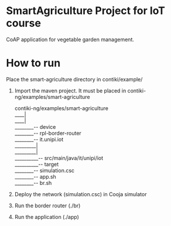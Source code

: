 # SmartAgriculture Project for IoT course
CoAP application for vegetable garden management. 


# How to run
Place the smart-agriculture directory in contiki/example/
1) Import the maven project. It must be placed in contiki-ng/examples/smart-agriculture


   contiki-ng/examples/smart-agriculture <br />
____| <br />
____| <br />
________-- device <br />
________-- rpl-border-router <br />
________-- it.unipi.iot <br />
_________| <br />
_________| <br />
__________-- src/main/java/it/unipi/iot <br />
__________-- target <br />
________-- simulation.csc <br />
________-- app.sh <br />
________-- br.sh <br />
            

3) Deploy the network (simulation.csc) in Cooja simulator
4) Run the border router (./br)
5) Run the application (./app)
